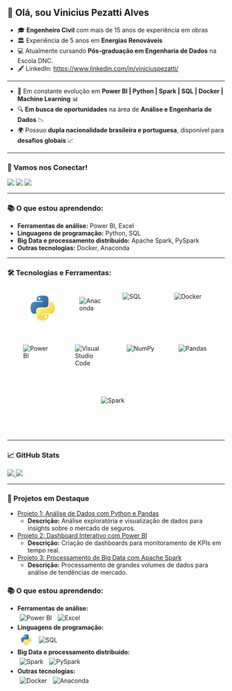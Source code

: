 ## 👋 Olá, sou Vinicius Pezatti Alves

- 🎓 **Engenheiro Civil** com mais de 15 anos de experiência em obras
- 🏛  Experiência de 5 anos em **Energias Renováveis**
- 💻 Atualmente cursando **Pós-graduação em Engenharia de Dados** na Escola DNC.
- 🖋  LinkedIn: https://www.linkedin.com/in/viniciuspezatti/

---

- 🚀 Em constante evolução em **Power BI | Python | Spark | SQL | Docker | Machine Learning** 📊
- 🔍 **Em busca de oportunidades** na área de **Análise e Engenharia de Dados** 📉
- 🌍 Possuo **dupla nacionalidade brasileira e portuguesa**, disponível para **desafios globais** 📈

---

### 🚀 Vamos nos Conectar!
<div>
  <a href="https://instagram.com/viniciuspezatti" target="_blank"><img src="https://img.shields.io/badge/-Instagram-%23E4405F?style=for-the-badge&logo=instagram&logoColor=white" target="_blank"></a>
  <a href="https://www.linkedin.com/in/viniciuspezatti/" target="_blank"><img src="https://img.shields.io/badge/-LinkedIn-%230077B5?style=for-the-badge&logo=linkedin&logoColor=white" target="_blank"></a>
  <a href="mailto:viniciuspezatti84@gmail.com"><img src="https://img.shields.io/badge/-Email-%23D14836?style=for-the-badge&logo=gmail&logoColor=white" target="_blank"></a>
</div>

---

### 📚 O que estou aprendendo:
- **Ferramentas de análise:**    Power BI, Excel
- **Linguagens de programação:**    Python, SQL
- **Big Data e processamento distribuído:**    Apache Spark, PySpark
- **Outras tecnologias:**    Docker, Anaconda

---

### 🛠️ Tecnologias e Ferramentas:
<div style="display: flex; justify-content: center; align-items: center; flex-wrap: wrap; gap: 30px; margin: 20px 0;">
  <img align="center" alt="Python" height="70" width="70" src="https://raw.githubusercontent.com/devicons/devicon/master/icons/python/python-original.svg" style="margin: 10px;">
  <img align="center" alt="Anaconda" height="50" width="50" src="https://cdn.jsdelivr.net/gh/devicons/devicon/icons/anaconda/anaconda-original.svg" style="margin: 10px;">
  <img align="center" alt="SQL" height="70" width="70" src="https://cdn.jsdelivr.net/gh/devicons/devicon/icons/mysql/mysql-original-wordmark.svg" style="margin: 10px;">
  <img align="center" alt="Docker" height="70" width="70" src="https://cdn.jsdelivr.net/gh/devicons/devicon/icons/docker/docker-plain-wordmark.svg" style="margin: 10px;">
  <img align="center" alt="Power BI" height="70" width="70" src="https://upload.wikimedia.org/wikipedia/commons/c/cf/New_Power_BI_Logo.svg" style="margin: 10px;">
  <img align="center" alt="Visual Studio Code" height="70" width="70" src="https://cdn.jsdelivr.net/gh/devicons/devicon/icons/visualstudio/visualstudio-plain.svg" style="margin: 10px;">
  <img align="center" alt="NumPy" height="70" width="70" src="https://cdn.jsdelivr.net/gh/devicons/devicon/icons/numpy/numpy-original.svg" style="margin: 10px;">
  <img align="center" alt="Pandas" height="70" width="70" src="https://cdn.jsdelivr.net/gh/devicons/devicon/icons/pandas/pandas-original-wordmark.svg" style="margin: 10px;">
  <img align="center" alt="Spark" height="70" width="70" src="https://cdn.jsdelivr.net/gh/devicons/devicon@latest/icons/apachespark/apachespark-original-wordmark.svg" style="margin: 10px;">
</div>

---

### 📈 GitHub Stats
<div>
  <a href="https://github.com/viniciuspezatti">
    <img height="200em" src="https://github-readme-stats.vercel.app/api?username=viniciuspezatti&show_icons=true&theme=radical&include_all_commits=true&count_private=true"/>
    <img height="200em" src="https://github-readme-stats.vercel.app/api/top-langs/?username=viniciuspezatti&layout=compact&langs_count=7&theme=radical"/>
  </a>
</div>

---

### 🌱 Projetos em Destaque
- [Projeto 1: Análise de Dados com Python e Pandas](https://github.com/viniciuspezatti/projeto1)
  - **Descrição:** Análise exploratória e visualização de dados para insights sobre o mercado de seguros.
- [Projeto 2: Dashboard Interativo com Power BI](https://github.com/viniciuspezatti/projeto2)
  - **Descrição:** Criação de dashboards para monitoramento de KPIs em tempo real.
- [Projeto 3: Processamento de Big Data com Apache Spark](https://github.com/viniciuspezatti/projeto3)
  - **Descrição:** Processamento de grandes volumes de dados para análise de tendências de mercado.
 



### 📚 O que estou aprendendo:
- **Ferramentas de análise:**    
  <img align="center" alt="Power BI" height="30" width="30" src="https://upload.wikimedia.org/wikipedia/commons/c/cf/New_Power_BI_Logo.svg" style="margin: 5px;"> 
  <img align="center" alt="Excel" height="30" width="30" src="https://upload.wikimedia.org/wikipedia/commons/5/51/Microsoft_Excel_Logo.png" style="margin: 5px;"> 
- **Linguagens de programação:**    
  <img align="center" alt="Python" height="30" width="30" src="https://raw.githubusercontent.com/devicons/devicon/master/icons/python/python-original.svg" style="margin: 5px;"> 
  <img align="center" alt="SQL" height="30" width="30" src="https://cdn.jsdelivr.net/gh/devicons/devicon/icons/mysql/mysql-original-wordmark.svg" style="margin: 5px;"> 
- **Big Data e processamento distribuído:**    
  <img align="center" alt="Spark" height="30" width="30" src="https://cdn.jsdelivr.net/gh/devicons/devicon@latest/icons/apachespark/apachespark-original-wordmark.svg" style="margin: 5px;"> 
  <img align="center" alt="PySpark" height="30" width="30" src="https://upload.wikimedia.org/wikipedia/commons/6/66/PySpark_logo.png" style="margin: 5px;"> 
- **Outras tecnologias:**    
  <img align="center" alt="Docker" height="30" width="30" src="https://cdn.jsdelivr.net/gh/devicons/devicon/icons/docker/docker-plain-wordmark.svg" style="margin: 5px;"> 
  <img align="center" alt="Anaconda" height="30" width="30" src="https://cdn.jsdelivr.net/gh/devicons/devicon/icons/anaconda/anaconda-original.svg" style="margin: 5px;"> 


